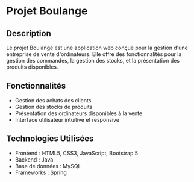 # Projet Boulange

## Description
Le projet Boulange est une application web conçue pour la gestion d'une entreprise de vente d'ordinateurs. Elle offre des fonctionnalités pour la gestion des commandes, la gestion des stocks, et la présentation des produits disponibles.

## Fonctionnalités
- Gestion des achats des clients
- Gestion des stocks de produits
- Présentation des ordinateurs disponibles à la vente
- Interface utilisateur intuitive et responsive

## Technologies Utilisées
- Frontend : HTML5, CSS3, JavaScript, Bootstrap 5
- Backend :  Java
- Base de données : MySQL
- Frameworks : Spring
